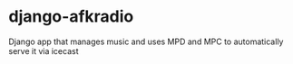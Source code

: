 django-afkradio
===============

Django app that manages music and uses MPD and MPC to automatically serve it via icecast
